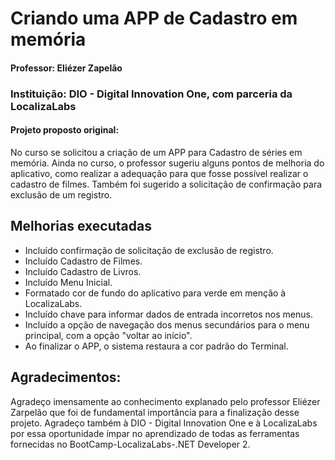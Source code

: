 # Criando uma APP de Cadastro em memória
#### Professor: Eliézer Zapelão
### Instituição: DIO - Digital Innovation One, com parceria da LocalizaLabs

#### Projeto proposto original:
No curso se solicitou a criação de um APP para Cadastro de séries em memória.
Ainda no curso, o professor sugeriu alguns pontos de melhoria do aplicativo, como realizar a adequação para que fosse possível realizar o cadastro de filmes.
Também foi sugerido a solicitação de confirmação para exclusão de um registro.

## Melhorias executadas

 - Incluído confirmação de solicitação de exclusão de registro.
 - Incluído Cadastro de Filmes.
 - Incluído Cadastro de Livros.
 - Incluído Menu Inicial.
 - Formatado cor de fundo do aplicativo para verde em menção à LocalizaLabs.
 - Incluído chave para informar dados de entrada incorretos nos menus.
 - Incluído a opção de navegação dos menus secundários para o menu principal, com a opção "voltar ao início".
 - Ao finalizar o APP, o sistema restaura a cor padrão do Terminal.

## Agradecimentos:

Agradeço imensamente ao conhecimento explanado pelo professor Eliézer Zarpelão que foi de fundamental importância para a finalização desse projeto.
Agradeço também à DIO - Digital Innovation One e à LocalizaLabs por essa oportunidade ímpar no aprendizado de todas as ferramentas fornecidas no BootCamp-LocalizaLabs-.NET Developer 2. 
